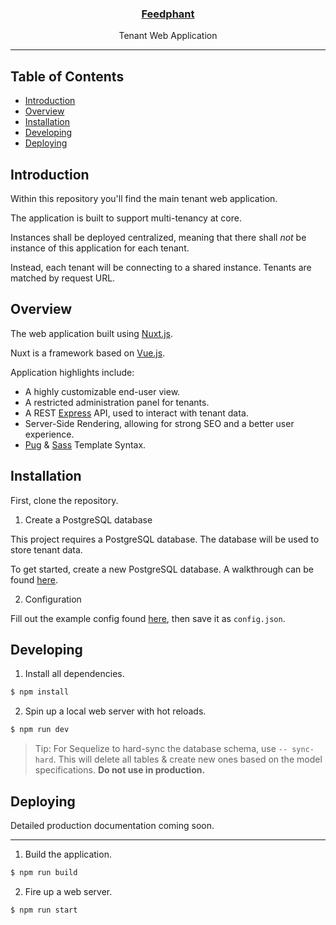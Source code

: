 <p align="center">
    <a href="https://feedphant.com">
        <h3 align="center">Feedphant</h3>
    </a>
    <p align="center">Tenant Web Application</p>
</p>

---

## Table of Contents

- [Introduction](#introduction)
- [Overview](#overview)
- [Installation](#installation)
- [Developing](#developing)
- [Deploying](#deploying)

## Introduction

Within this repository you'll find the main tenant web application.

The application is built to support multi-tenancy at core.

Instances shall be deployed centralized, meaning that there shall *not* be instance of this application for each tenant.

Instead, each tenant will be connecting to a shared instance. Tenants are matched by request URL.

## Overview

The web application built using [Nuxt.js](https://nuxtjs.org).

Nuxt is a framework based on [Vue.js](https://vuejs.org/).

Application highlights include:

- A highly customizable end-user view.
- A restricted administration panel for tenants.
- A REST [Express](http://expressjs.com/) API, used to interact with tenant data.
- Server-Side Rendering, allowing for strong SEO and a better user experience.
- [Pug](https://pugjs.org/) & [Sass](https://sass-lang.com/) Template Syntax.

## Installation

First, clone the repository.

1. Create a PostgreSQL database

This project requires a PostgreSQL database. The database will be used to store tenant data.

To get started, create a new PostgreSQL database. A walkthrough can be found [here](https://www.postgresql.org/docs/9.0/tutorial-createdb.html).

2. Configuration

Fill out the example config found [here](config/example.config.json), then save it as `config.json`.

## Developing

1. Install all dependencies.

``` bash
$ npm install
```

2. Spin up a local web server with hot reloads.

``` bash
$ npm run dev
```

> Tip: For Sequelize to hard-sync the database schema, use `-- sync-hard`. This will delete all tables & create new ones based on the model specifications. **Do not use in production.**

## Deploying

Detailed production documentation coming soon.

---

1. Build the application.

``` bash
$ npm run build
```

2. Fire up a web server.

``` bash
$ npm run start
```
